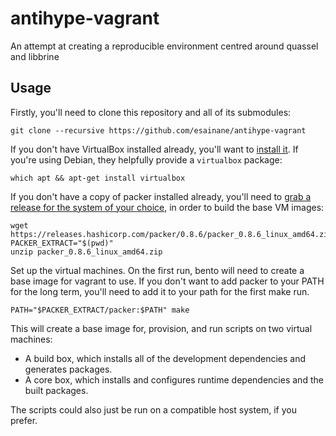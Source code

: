 # antihype-vagrant

An attempt at creating a reproducible environment centred around quassel and libbrine

## Usage

Firstly, you'll need to clone this repository and all of its submodules:

```
git clone --recursive https://github.com/esainane/antihype-vagrant
```

If you don't have VirtualBox installed already, you'll want to [install it](https://www.virtualbox.org/wiki/Downloads). If you're using Debian, they helpfully provide a `virtualbox` package:

```
which apt && apt-get install virtualbox
```

If you don't have a copy of packer installed already, you'll need to [grab a release for the system of your choice](https://www.packer.io/downloads.html), in order to build the base VM images:

```
wget https://releases.hashicorp.com/packer/0.8.6/packer_0.8.6_linux_amd64.zip
PACKER_EXTRACT="$(pwd)"
unzip packer_0.8.6_linux_amd64.zip
```

Set up the virtual machines. On the first run, bento will need to create a base image for vagrant to use. If you don't want to add packer to your PATH for the long term, you'll need to add it to your path for the first make run.

```
PATH="$PACKER_EXTRACT/packer:$PATH" make
```

This will create a base image for, provision, and run scripts on two virtual machines:
 - A build box, which installs all of the development dependencies and generates packages.
 - A core box, which installs and configures runtime dependencies and the built packages.

The scripts could also just be run on a compatible host system, if you prefer.
